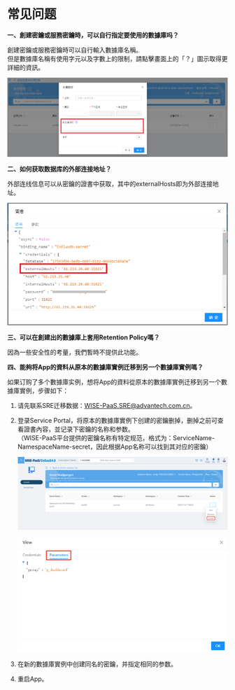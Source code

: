 # 常见问题

**一、創建密鑰或服務密鑰時，可以自行指定要使用的數據庫吗？**

創建密鑰或服務密鑰時可以自行輸入數據庫名稱。<br>
但是數據庫名稱有使用字元以及字數上的限制，請點擊畫面上的「？」圖示取得更詳細的資訊。

![Q&A](./images/qa1.PNG)

**二、如何获取数据库的外部连接地址？**

外部连线信息可以从密鑰的證書中获取，其中的externalHosts即为外部连接地址。

![Q&A](./images/secret9.png)

**三、可以在創建出的數據庫上套用Retention Policy嗎？**

因為一些安全性的考量，我們暫時不提供此功能。

**四、能夠将App的資料从原本的數據庫實例迁移到另一个數據庫實例嗎？** 

如果订购了多个數據庫实例，想将App的資料從原本的數據庫實例迁移到另一个數據庫實例，步骤如下：

1. 请先联系SRE迁移数据：WISE-PaaS.SRE@advantech.com.cn。

2. 登录Service Portal，将原本的數據庫實例下创建的密鑰删掉，删掉之前可查看證書內容，並记录下密鑰的名称和参数。<br>（WISE-PaaS平台提供的密鑰名称有特定规范，格式为：ServiceName-NamespaceName-secret，因此根据App名称可以找到其对应的密鑰）

   ![image-20200714184727412](../uploads/images/PostgreSQL/image-20200714184727412.png)

   ![image-20200714184538303](../uploads/images/PostgreSQL/image-20200714184538303.png)

3. 在新的數據庫實例中创建同名的密鑰，并指定相同的参数。

4. 重启App。
